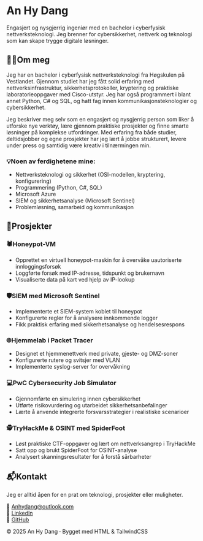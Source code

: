 # An Hy Dang

Engasjert og nysgjerrig ingeniør med en bachelor i cyberfysisk nettverksteknologi. Jeg brenner for cybersikkerhet, nettverk og teknologi som kan skape trygge digitale løsninger.

## 🧑‍💻Om meg

Jeg har en bachelor i cyberfysisk nettverksteknologi fra Høgskulen på Vestlandet. Gjennom studiet har jeg fått solid erfaring med nettverksinfrastruktur, sikkerhetsprotokoller, kryptering og praktiske laboratorieoppgaver med Cisco-utstyr. Jeg har også programmert i blant annet Python, C# og SQL, og hatt fag innen kommunikasjonsteknologier og cybersikkerhet.

Jeg beskriver meg selv som en engasjert og nysgjerrig person som liker å utforske nye verktøy, lære gjennom praktiske prosjekter og finne smarte løsninger på komplekse utfordringer. Med erfaring fra både studier, deltidsjobber og egne prosjekter har jeg lært å jobbe strukturert, levere under press og samtidig være kreativ i tilnærmingen min.

### 💡Noen av ferdighetene mine:

- Nettverksteknologi og sikkerhet (OSI-modellen, kryptering, konfigurering)
- Programmering (Python, C#, SQL)
- Microsoft Azure
- SIEM og sikkerhetsanalyse (Microsoft Sentinel)
- Problemløsning, samarbeid og kommunikasjon

## 🚀Prosjekter

### 🕷️Honeypot-VM

- Opprettet en virtuell honeypot-maskin for å overvåke uautoriserte innloggingsforsøk
- Loggførte forsøk med IP-adresse, tidspunkt og brukernavn
- Visualiserte data på kart ved hjelp av IP-lookup

### 🛡️SIEM med Microsoft Sentinel

- Implementerte et SIEM-system koblet til honeypot
- Konfigurerte regler for å analysere innkommende logger
- Fikk praktisk erfaring med sikkerhetsanalyse og hendelsesrespons

### 🌐Hjemmelab i Packet Tracer

- Designet et hjemmenettverk med private, gjeste- og DMZ-soner
- Konfigurerte rutere og svitsjer med VLAN
- Implementerte syslog-server for overvåkning

### 💻PwC Cybersecurity Job Simulator

- Gjennomførte en simulering innen cybersikkerhet
- Utførte risikovurdering og utarbeidet sikkerhetsanbefalinger
- Lærte å anvende integrerte forsvarsstrategier i realistiske scenarioer

### 🕵️TryHackMe & OSINT med SpiderFoot

- Løst praktiske CTF-oppgaver og lært om nettverksangrep i TryHackMe
- Satt opp og brukt SpiderFoot for OSINT-analyse
- Analysert skanningsresultater for å forstå sårbarheter

## 📬Kontakt

Jeg er alltid åpen for en prat om teknologi, prosjekter eller muligheter.

📧 [Anhydang@outlook.com](mailto:Anhydang@outlook.com)  
🔗 [LinkedIn](https://www.linkedin.com/in/an-hy-dang-9b693a311/)  
🐙 [GitHub](https://github.com/LaZerNN1/Portfolio)

© 2025 An Hy Dang · Bygget med HTML & TailwindCSS
